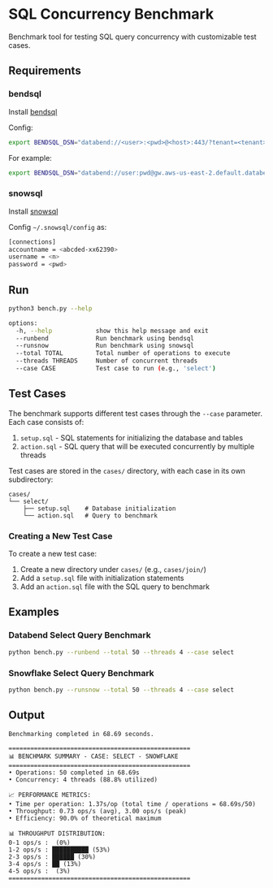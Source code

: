 # SQL Concurrency Benchmark

Benchmark tool for testing SQL query concurrency with customizable test cases.

## Requirements

### bendsql

Install [bendsql](https://github.com/datafuselabs/bendsql)
 
Config:
```bash
export BENDSQL_DSN="databend://<user>:<pwd>@<host>:443/?tenant=<tenant>&warehouse=<warehouse>"
```

For example:
```bash
export BENDSQL_DSN="databend://user:pwd@gw.aws-us-east-2.default.databend.com/?tenant=tenant_t1&warehouse=bh-v224"
```

### snowsql

Install [snowsql](https://docs.snowflake.com/en/user-guide/snowsql.html) 

Config `~/.snowsql/config` as:

```bash
[connections]          
accountname = <abcded-xx62390>
username = <n>
password = <pwd>
```

## Run

```bash
python3 bench.py --help

options:
  -h, --help            show this help message and exit
  --runbend             Run benchmark using bendsql
  --runsnow             Run benchmark using snowsql
  --total TOTAL         Total number of operations to execute
  --threads THREADS     Number of concurrent threads
  --case CASE           Test case to run (e.g., 'select')
```

## Test Cases

The benchmark supports different test cases through the `--case` parameter. Each case consists of:

1. `setup.sql` - SQL statements for initializing the database and tables
2. `action.sql` - SQL query that will be executed concurrently by multiple threads

Test cases are stored in the `cases/` directory, with each case in its own subdirectory:

```
cases/
└── select/
    ├── setup.sql    # Database initialization
    └── action.sql   # Query to benchmark
```

### Creating a New Test Case

To create a new test case:

1. Create a new directory under `cases/` (e.g., `cases/join/`)
2. Add a `setup.sql` file with initialization statements
3. Add an `action.sql` file with the SQL query to benchmark

## Examples

### Databend Select Query Benchmark

```bash
python bench.py --runbend --total 50 --threads 4 --case select
```

### Snowflake Select Query Benchmark

```bash
python bench.py --runsnow --total 50 --threads 4 --case select
```

## Output


```
Benchmarking completed in 68.69 seconds.

==================================================
📊 BENCHMARK SUMMARY - CASE: SELECT - SNOWFLAKE
==================================================
• Operations: 50 completed in 68.69s
• Concurrency: 4 threads (88.8% utilized)

📈 PERFORMANCE METRICS:
• Time per operation: 1.37s/op (total time / operations = 68.69s/50)
• Throughput: 0.73 ops/s (avg), 3.00 ops/s (peak)
• Efficiency: 90.0% of theoretical maximum

📊 THROUGHPUT DISTRIBUTION:
0-1 ops/s :  (0%)
1-2 ops/s : ██████████ (53%)
2-3 ops/s : ██████ (30%)
3-4 ops/s : ██ (13%)
4-5 ops/s :  (3%)
==================================================
```
